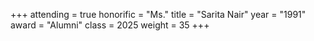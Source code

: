 +++
attending = true
honorific = "Ms."
title     = "Sarita Nair"
year      = "1991"
award     = "Alumni"
class     = 2025
weight    = 35
+++
